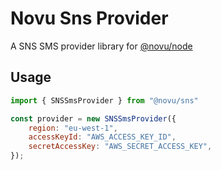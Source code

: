# Novu Sns Provider

A SNS SMS provider library for [@novu/node](https://github.com/novuhq/novu)

## Usage

```javascript
import { SNSSmsProvider } from "@novu/sns"

const provider = new SNSSmsProvider({
    region: "eu-west-1",
    accessKeyId: "AWS_ACCESS_KEY_ID",
    secretAccessKey: "AWS_SECRET_ACCESS_KEY",
});
```
